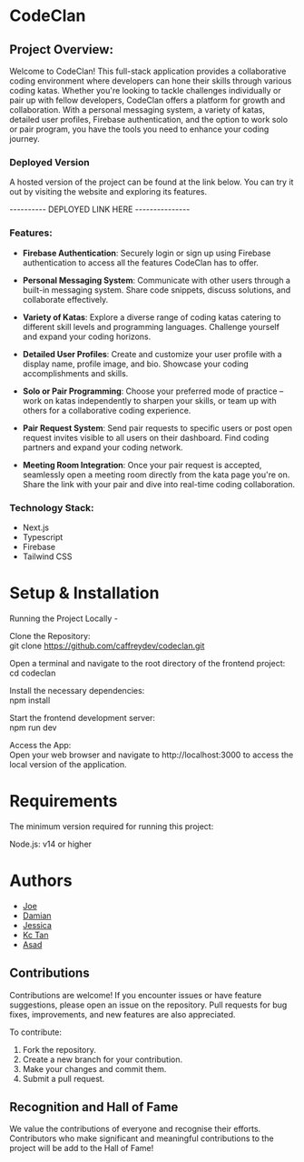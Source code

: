 # CodeClan


## Project Overview:

Welcome to CodeClan! This full-stack application provides a collaborative coding environment where developers can hone their skills through various coding katas. Whether you're looking to tackle challenges individually or pair up with fellow developers, CodeClan offers a platform for growth and collaboration. With a personal messaging system, a variety of katas, detailed user profiles, Firebase authentication, and the option to work solo or pair program, you have the tools you need to enhance your coding journey.

### Deployed Version
A hosted version of the project can be found at the link below. 
You can try it out by visiting the website and exploring its features.

---------- DEPLOYED LINK HERE ---------------

### Features:

- **Firebase Authentication**: Securely login or sign up using Firebase authentication to access all the features CodeClan has to offer.

- **Personal Messaging System**: Communicate with other users through a built-in messaging system. Share code snippets, discuss solutions, and collaborate effectively.

- **Variety of Katas**: Explore a diverse range of coding katas catering to different skill levels and programming languages. Challenge yourself and expand your coding horizons.

- **Detailed User Profiles**: Create and customize your user profile with a display name, profile image, and bio. Showcase your coding accomplishments and skills.

- **Solo or Pair Programming**: Choose your preferred mode of practice – work on katas independently to sharpen your skills, or team up with others for a collaborative coding experience.

- **Pair Request System**: Send pair requests to specific users or post open request invites visible to all users on their dashboard. Find coding partners and expand your coding network.

- **Meeting Room Integration**: Once your pair request is accepted, seamlessly open a meeting room directly from the kata page you're on. Share the link with your pair and dive into real-time coding collaboration.

### Technology Stack:

- Next.js 
- Typescript 
- Firebase 
- Tailwind CSS


# Setup & Installation

Running the Project Locally - 

Clone the Repository:      
git clone https://github.com/caffreydev/codeclan.git

Open a terminal and navigate to the root directory of the frontend project:         
cd codeclan

Install the necessary dependencies:            
npm install

Start the frontend development server:          
npm run dev

Access the App:           
Open your web browser and navigate to http://localhost:3000 to access the local version of the application.

# Requirements 

The minimum version required for running this project:

Node.js: v14 or higher

# Authors 

- [Joe](https://github.com/caffreydev)
- [Damian](https://github.com/DamianMacG)
- [Jessica](https://github.com/jetakazono)
- [Kc Tan](https://github.com/kctan0814)
- [Asad](https://github.com/asazycat)

## Contributions
Contributions are welcome! If you encounter issues or have feature suggestions, please open an issue on the repository. Pull requests for bug fixes, improvements, and new features are also appreciated.

To contribute:

1. Fork the repository.
2. Create a new branch for your contribution.
3. Make your changes and commit them.
4. Submit a pull request.


## Recognition and Hall of Fame
We value the contributions of everyone and recognise their efforts. Contributors who make significant and meaningful contributions to the project will be add to the Hall of Fame!
